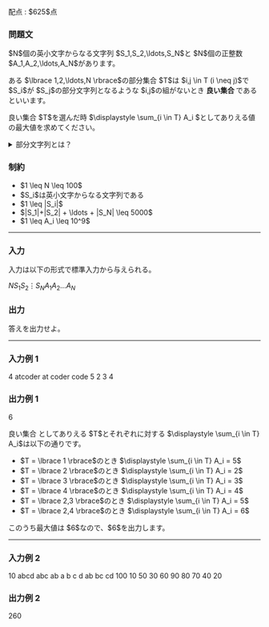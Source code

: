 
<div>

<span>

<span>

<p>
配点 : $625$点
</p>

<div>

<section>

### **問題文**

<p>
$N$個の英小文字からなる文字列 $S_1,S_2,\ldots,S_N$と $N$個の正整数 $A_1,A_2,\ldots,A_N$があります。
</p>

<p>
ある $\lbrace 1,2,\ldots,N \rbrace$の部分集合 $T$は $i,j \in T (i \neq j)$で $S_i$が $S_j$の部分文字列となるような $i,j$の組がないとき
<strong>
良い集合
</strong>
であるといいます。 
</p>

<p>
良い集合 $T$を選んだ時 $\displaystyle \sum_{i \in T} A_i $としてありえる値の最大値を求めてください。
</p>

<details>

<summary>
部分文字列とは？
</summary>
$S$の
<strong>
部分文字列
</strong>
とは、$S$の先頭から $0$文字以上、末尾から $0$文字以上削除して得られる文字列のことをいいます。
例えば、`ab`は `abc`の部分文字列ですが、`ac`は `abc`の部分文字列ではありません。

</details>

</section>

</div>

<div>

<section>

### **制約**

<ul>

<li>
$1 \leq N \leq 100$
</li>

<li>
$S_i$は英小文字からなる文字列である
</li>

<li>
$1 \leq |S_i|$
</li>

<li>
$|S_1|+|S_2| + \ldots + |S_N| \leq 5000$
</li>

<li>
$1 \leq A_i \leq 10^9$
</li>

</ul>

</section>

</div>

---

<div>

<div>

<section>

### **入力**

<p>
入力は以下の形式で標準入力から与えられる。
</p>

<div>

$N$$S_1$$S_2$$\vdots$$S_N$$A_1$$A_2$$\ldots$$A_N$
</div>

</section>

</div>

<div>

<section>

### **出力**

<p>
答えを出力せよ。
</p>

</section>

</div>

</div>

---

<div>

<section>

### **入力例 1**

<div>

4
atcoder
at
coder
code
5 2 3 4

</div>

</section>

</div>

<div>

<section>

### **出力例 1**

<div>

6

</div>

<p>
良い集合 としてありえる $T$とそれぞれに対する $\displaystyle \sum_{i \in T} A_i$は以下の通りです。
</p>

<ul>

<li>
$T = \lbrace 1 \rbrace$のとき $\displaystyle \sum_{i \in T} A_i = 5$
</li>

<li>
$T = \lbrace 2 \rbrace$のとき $\displaystyle \sum_{i \in T} A_i = 2$
</li>

<li>
$T = \lbrace 3 \rbrace$のとき $\displaystyle \sum_{i \in T} A_i = 3$
</li>

<li>
$T = \lbrace 4 \rbrace$のとき $\displaystyle \sum_{i \in T} A_i = 4$
</li>

<li>
$T = \lbrace 2,3 \rbrace$のとき $\displaystyle \sum_{i \in T} A_i = 5$
</li>

<li>
$T = \lbrace 2,4 \rbrace$のとき $\displaystyle \sum_{i \in T} A_i = 6$
</li>

</ul>

<p>
このうち最大値は $6$なので、$6$を出力します。
</p>

</section>

</div>

---

<div>

<section>

### **入力例 2**

<div>

10
abcd
abc
ab
a
b
c
d
ab
bc
cd
100 10 50 30 60 90 80 70 40 20

</div>

</section>

</div>

<div>

<section>

### **出力例 2**

<div>

260

</div>

</section>

</div>

</span>

</span>

</div>
